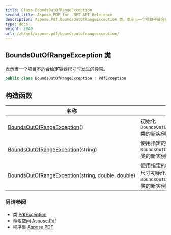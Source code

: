 ```yaml
---
title: Class BoundsOutOfRangeException
second_title: Aspose.PDF for .NET API Reference
description: Aspose.Pdf.BoundsOutOfRangeException 类。表示当一个项目不适合给定容器尺寸时发生的异常
type: docs
weight: 2940
url: /zh/net/aspose.pdf/boundsoutofrangeexception/
---
```

## BoundsOutOfRangeException 类

表示当一个项目不适合给定容器尺寸时发生的异常。

```csharp
public class BoundsOutOfRangeException : PdfException
```

## 构造函数

| 名称 | 描述 |
| --- | --- |
| [BoundsOutOfRangeException](boundsoutofrangeexception/#constructor)() | 初始化 `BoundsOutOfRangeException` 类的新实例。 |
| [BoundsOutOfRangeException](boundsoutofrangeexception/#constructor_1)(string) | 使用指定的错误消息初始化 `BoundsOutOfRangeException` 类的新实例。 |
| [BoundsOutOfRangeException](boundsoutofrangeexception/#constructor_2)(string, double, double) | 使用指定的错误消息和项目尺寸初始化 `BoundsOutOfRangeException` 类的新实例。 |

### 另请参阅

* 类 [PdfException](../pdfexception/)
* 命名空间 [Aspose.Pdf](../../aspose.pdf/)
* 程序集 [Aspose.PDF](../../)